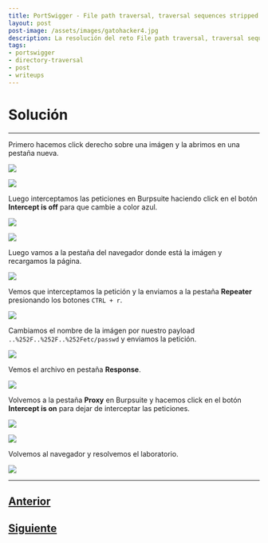 ```yaml
---
title: PortSwigger - File path traversal, traversal sequences stripped with superfluous URL-decode.
layout: post
post-image: /assets/images/gatohacker4.jpg 
description: La resolución del reto File path traversal, traversal sequences stripped with superfluous URL-decode.
tags:
- portswigger
- directory-traversal
- post
- writeups
---
```

# Solución
---

Primero hacemos click derecho sobre una imágen y la abrimos en una pestaña nueva.

![](/assets/images/images-portswigger-dt/lab4-1.png)

![](/assets/images/images-portswigger-dt/lab4-2.png)

Luego interceptamos las peticiones en Burpsuite haciendo click en el botón **Intercept is off** para que cambie a color azul.

![](/assets/images/images-portswigger-dt/lab4-3.png)

![](/assets/images/images-portswigger-dt/lab4-4.png)

Luego vamos a la pestaña del navegador donde está la imágen y recargamos la página.

![](/assets/images/images-portswigger-dt/lab4-5.png)

Vemos que interceptamos la petición y la enviamos a la pestaña **Repeater** presionando los botones `CTRL + r`.

![](/assets/images/images-portswigger-dt/lab4-6.png)

Cambiamos el nombre de la imágen por nuestro payload `..%252F..%252F..%252Fetc/passwd` y enviamos la petición.  

![](/assets/images/images-portswigger-dt/lab4-7.png)

Vemos el archivo en pestaña **Response**.

![](/assets/images/images-portswigger-dt/lab4-8.png)

Volvemos a la pestaña **Proxy** en Burpsuite y hacemos click en el botón **Intercept is on** para dejar de interceptar las peticiones.

![](/assets/images/images-portswigger-dt/lab4-9.png)

![](/assets/images/images-portswigger-dt/lab4-10.png)

Volvemos al navegador y resolvemos el laboratorio.

![](/assets/images/images-portswigger-dt/lab4-11.png)



---

## [Anterior](/blog/File-path-traversal%2C-traversal-sequences-stripped-non-recursively)
## [Siguiente](/blog/File-path-traversal%2C-validation-of-start-of-path)